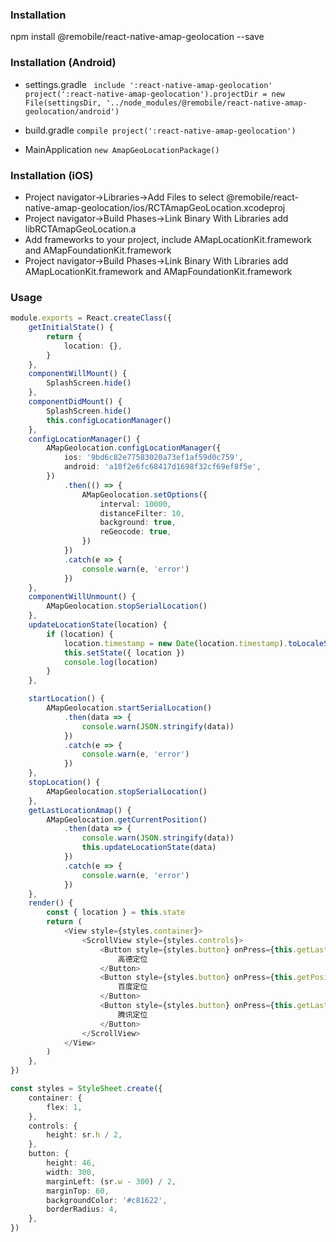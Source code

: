 ### Installation
npm install @remobile/react-native-amap-geolocation --save

### Installation (Android)
- settings.gradle `
include ':react-native-amap-geolocation'
project(':react-native-amap-geolocation').projectDir = new File(settingsDir, '../node_modules/@remobile/react-native-amap-geolocation/android')`

- build.gradle `compile project(':react-native-amap-geolocation')`

- MainApplication `new AmapGeoLocationPackage()`

### Installation (iOS)
- Project navigator->Libraries->Add Files to select @remobile/react-native-amap-geolocation/ios/RCTAmapGeoLocation.xcodeproj
- Project navigator->Build Phases->Link Binary With Libraries add libRCTAmapGeoLocation.a
- Add frameworks to your project, include AMapLocationKit.framework and AMapFoundationKit.framework
- Project navigator->Build Phases->Link Binary With Libraries add AMapLocationKit.framework and AMapFoundationKit.framework

### Usage
```typescript
module.exports = React.createClass({
	getInitialState() {
		return {
			location: {},
		}
	},
	componentWillMount() {
		SplashScreen.hide()
	},
	componentDidMount() {
		SplashScreen.hide()
		this.configLocationManager()
	},
	configLocationManager() {
		AMapGeolocation.configLocationManager({
			ios: '9bd6c82e77583020a73ef1af59d0c759',
			android: 'a10f2e6fc68417d1698f32cf69ef8f5e',
		})
			.then(() => {
				AMapGeolocation.setOptions({
					interval: 10000,
					distanceFilter: 10,
					background: true,
					reGeocode: true,
				})
			})
			.catch(e => {
				console.warn(e, 'error')
			})
	},
	componentWillUnmount() {
		AMapGeolocation.stopSerialLocation()
	},
	updateLocationState(location) {
		if (location) {
			location.timestamp = new Date(location.timestamp).toLocaleString()
			this.setState({ location })
			console.log(location)
		}
	},

	startLocation() {
		AMapGeolocation.startSerialLocation()
			.then(data => {
				console.warn(JSON.stringify(data))
			})
			.catch(e => {
				console.warn(e, 'error')
			})
	},
	stopLocation() {
		AMapGeolocation.stopSerialLocation()
	},
	getLastLocationAmap() {
		AMapGeolocation.getCurrentPosition()
			.then(data => {
				console.warn(JSON.stringify(data))
				this.updateLocationState(data)
			})
			.catch(e => {
				console.warn(e, 'error')
			})
	},
	render() {
		const { location } = this.state
		return (
			<View style={styles.container}>
				<ScrollView style={styles.controls}>
					<Button style={styles.button} onPress={this.getLastLocationAmap}>
						高德定位
					</Button>
					<Button style={styles.button} onPress={this.getPositionBaidu}>
						百度定位
					</Button>
					<Button style={styles.button} onPress={this.getLastLocationTencent}>
						腾讯定位
					</Button>
				</ScrollView>
			</View>
		)
	},
})

const styles = StyleSheet.create({
	container: {
		flex: 1,
	},
	controls: {
		height: sr.h / 2,
	},
	button: {
		height: 46,
		width: 300,
		marginLeft: (sr.w - 300) / 2,
		marginTop: 60,
		backgroundColor: '#c81622',
		borderRadius: 4,
	},
})

```
